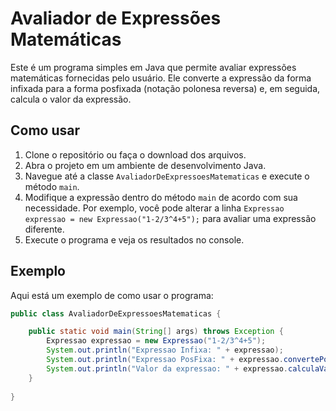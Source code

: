 # Avaliador de Expressões Matemáticas

Este é um programa simples em Java que permite avaliar expressões matemáticas fornecidas pelo usuário. Ele converte a expressão da forma infixada para a forma posfixada (notação polonesa reversa) e, em seguida, calcula o valor da expressão.

## Como usar

1. Clone o repositório ou faça o download dos arquivos.
2. Abra o projeto em um ambiente de desenvolvimento Java.
3. Navegue até a classe `AvaliadorDeExpressoesMatematicas` e execute o método `main`.
4. Modifique a expressão dentro do método `main` de acordo com sua necessidade. Por exemplo, você pode alterar a linha `Expressao expressao = new Expressao("1-2/3^4+5");` para avaliar uma expressão diferente.
5. Execute o programa e veja os resultados no console.

## Exemplo

Aqui está um exemplo de como usar o programa:

```java
public class AvaliadorDeExpressoesMatematicas {

    public static void main(String[] args) throws Exception {
        Expressao expressao = new Expressao("1-2/3^4+5");
        System.out.println("Expressao Infixa: " + expressao);
        System.out.println("Expressao PosFixa: " + expressao.convertePosfixa());
        System.out.println("Valor da expressao: " + expressao.calculaValor());   
    }
    
}
```
